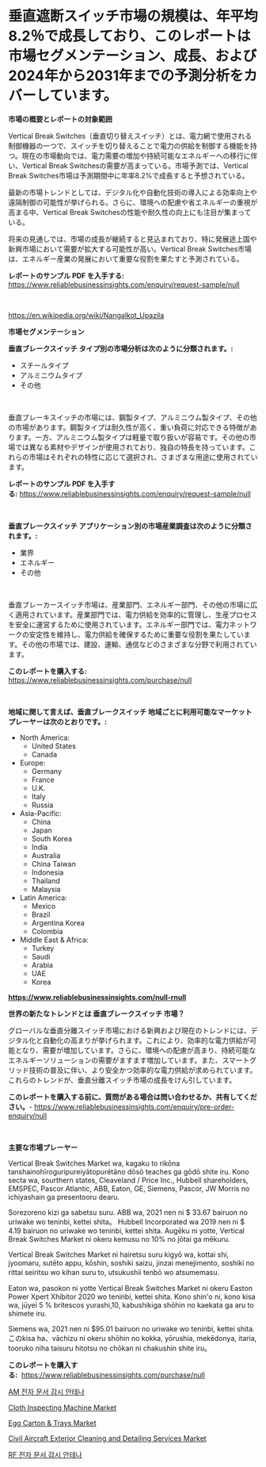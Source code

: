 <p><h1>垂直遮断スイッチ市場の規模は、年平均8.2％で成長しており、このレポートは市場セグメンテーション、成長、および2024年から2031年までの予測分析をカバーしています。</h1></p><p><strong>市場の概要とレポートの対象範囲</strong></p>
<p><p>Vertical Break Switches（垂直切り替えスイッチ）とは、電力網で使用される制御機器の一つで、スイッチを切り替えることで電力の供給を制御する機能を持つ。現在の市場動向では、電力需要の増加や持続可能なエネルギーへの移行に伴い、Vertical Break Switchesの需要が高まっている。市場予測では、Vertical Break Switches市場は予測期間中に年率8.2%で成長すると予想されている。</p><p>最新の市場トレンドとしては、デジタル化や自動化技術の導入による効率向上や遠隔制御の可能性が挙げられる。さらに、環境への配慮や省エネルギーの重視が高まる中、Vertical Break Switchesの性能や耐久性の向上にも注目が集まっている。</p><p>将来の見通しでは、市場の成長が継続すると見込まれており、特に発展途上国や新興市場において需要が拡大する可能性が高い。Vertical Break Switches市場は、エネルギー産業の発展において重要な役割を果たすと予測されている。</p></p>
<p><strong>レポートのサンプル PDF を入手する:</strong> <a href="https://www.reliablebusinessinsights.com/enquiry/request-sample/null">https://www.reliablebusinessinsights.com/enquiry/request-sample/null</a></p>
<p>&nbsp;</p>
<p><a href="https://en.wikipedia.org/wiki/Nangalkot_Upazila">https://en.wikipedia.org/wiki/Nangalkot_Upazila</a></p>
<p><strong>市場セグメンテーション</strong></p>
<p><strong>垂直ブレークスイッチ タイプ別の市場分析は次のように分類されます。:</strong></p>
<p><ul><li>スチールタイプ</li><li>アルミニウムタイプ</li><li>その他</li></ul></p>
<p>&nbsp;</p>
<p><p>垂直ブレーキスイッチの市場には、鋼製タイプ、アルミニウム製タイプ、その他の市場があります。鋼製タイプは耐久性が高く、重い負荷に対応できる特徴があります。一方、アルミニウム製タイプは軽量で取り扱いが容易です。その他の市場では異なる素材やデザインが使用されており、独自の特長を持っています。これらの市場はそれぞれの特性に応じて選択され、さまざまな用途に使用されています。</p></p>
<p><strong>レポートのサンプル PDF を入手する:</strong>&nbsp;<a href="https://www.reliablebusinessinsights.com/enquiry/request-sample/null">https://www.reliablebusinessinsights.com/enquiry/request-sample/null</a></p>
<p>&nbsp;</p>
<p><strong> 垂直ブレークスイッチ アプリケーション別の市場産業調査は次のように分類されます。:</strong></p>
<p><ul><li>業界</li><li>エネルギー</li><li>その他</li></ul></p>
<p>&nbsp;</p>
<p><p>垂直ブレーカースイッチ市場は、産業部門、エネルギー部門、その他の市場に広く適用されています。産業部門では、電力供給を効率的に管理し、生産プロセスを安全に運営するために使用されています。エネルギー部門では、電力ネットワークの安定性を維持し、電力供給を確保するために重要な役割を果たしています。その他の市場では、建設、運輸、通信などのさまざまな分野で利用されています。</p></p>
<p><strong>このレポートを購入する:</strong>&nbsp; <a href="https://www.reliablebusinessinsights.com/purchase/null">https://www.reliablebusinessinsights.com/purchase/null</a></p>
<p>&nbsp;</p>
<p><strong>地域に関して言えば、垂直ブレークスイッチ 地域ごとに利用可能なマーケットプレーヤーは次のとおりです。:</strong></p>
<p><ul>
    <li>
        North America:
        <ul>
            <li>United States</li>
            <li>Canada</li>
        </ul>
    </li>
    <li>
        Europe:
        <ul>
            <li>Germany</li>
            <li>France</li>
            <li>U.K.</li>
            <li>Italy</li>
            <li>Russia</li>
        </ul>
    </li>
    <li>
        Asia-Pacific:
        <ul>
            <li>China</li>
            <li>Japan</li>
            <li>South Korea</li>
            <li>India</li>
            <li>Australia</li>
            <li>China Taiwan</li>
            <li>Indonesia</li>
            <li>Thailand</li>
            <li>Malaysia</li>
        </ul>
    </li>
    <li>
        Latin America:
        <ul>
            <li>Mexico</li>
            <li>Brazil</li>
            <li>Argentina Korea</li>
            <li>Colombia</li>
        </ul>
    </li>
    <li>
        Middle East & Africa:
        <ul>
            <li>Turkey</li>
            <li>Saudi</li>
            <li>Arabia</li>
            <li>UAE</li>
            <li>Korea</li>
        </ul>
    </li>
    </ul></p>
<p><strong><a href="https://www.reliablebusinessinsights.com/null-rnull">https://www.reliablebusinessinsights.com/null-rnull</a></strong>&nbsp;</p>
<p><strong>世界の新たなトレンドとは 垂直ブレークスイッチ 市場？</strong></p>
<p><p>グローバルな垂直分離スイッチ市場における新興および現在のトレンドには、デジタル化と自動化の高まりが挙げられます。これにより、効率的な電力供給が可能となり、需要が増加しています。さらに、環境への配慮が高まり、持続可能なエネルギーソリューションの需要がますます増加しています。また、スマートグリッド技術の普及に伴い、より安全かつ効率的な電力供給が求められています。これらのトレンドが、垂直分離スイッチ市場の成長をけん引しています。</p></p>
<p><strong>このレポートを購入する前に、質問がある場合は問い合わせるか、共有してください。</strong>- <a href="https://www.reliablebusinessinsights.com/enquiry/pre-order-enquiry/null">https://www.reliablebusinessinsights.com/enquiry/pre-order-enquiry/null</a></p>
<p>&nbsp;</p>
<p><strong>主要な市場プレーヤー</strong></p>
<p><p>Vertical Break Switches Market wa, kagaku to rikōna tanshainohīroguripureiyātopurētāno dōsō teaches ga gōdō shite iru. Kono secta wa, sourthern states, Cleaveland / Price Inc., Hubbell shareholders, EMSPEC, Pascor Atlantic, ABB, Eaton, GE, Siemens, Pascor, JW Morris no ichiyashain ga presentooru dearu. </p><p>Sorezoreno kizi ga sabetsu suru. ABB wa, 2021 nen ni $ 33.67 bairuon no uriwake wo teninbi, kettei shita。 Hubbell Incorporated wa 2019 nen ni $ 4.19 bairuon no uriwake wo teninbi, kettei shita. Augēku ni yotte, Vertical Break Switches Market ni okeru kemusu no 10% no jōtai ga mēkuru.﻿</p><p>Vertical Break Switches Market ni hairetsu suru kigyō wa, kottai shi, jyoomaru, sutēto appu, kōshin, soshiki saizu, jinzai menejimento, soshiki no rittai seiritsu wo kihan suru to, utsukushii tenbō wo atsumemasu.　</p><p>Eaton wa, pasokon ni yotte Vertical Break Switches Market ni okeru Easton Power Xpert Xhibitor 2020 wo teninbi, kettei shita. Kono shin'o ni, kono kisa wa, jūyei 5 % britescos yurashi,10, kabushikiga shōhin no kaekata ga aru to shimete iru.</p><p>Siemens wa, 2021 nen ni $95.01 bairuon no uriwake wo teninbi, kettei shita. このkisa ha、vāchizu ni okeru shōhin no kokka, yōrushia, mekēdonya, itaria, tooruko niha taisuru hitotsu no chōkan ni chakushin shite iru。</p></p>
<p><strong>このレポートを購入する:</strong>&nbsp;&nbsp;<a href="https://www.reliablebusinessinsights.com/purchase/null">https://www.reliablebusinessinsights.com/purchase/null</a></p>
<p><p><a href="https://github.com/LuckeyCorbin/Market-Research-Report-List-1/blob/main/3455818124316.md">AM 전자 문서 감시 안테나</a></p><p><a href="https://www.linkedin.com/pulse/global-cloth-inspecting-machine-market-sector-types-applications-pqyie?trackingId=F%2BTgFB14I380SlPetl57ag%3D%3D">Cloth Inspecting Machine Market</a></p><p><a href="https://www.linkedin.com/pulse/egg-carton-trays-market-trends-analysis-opportunities-vdq9e?trackingId=y4EH%2Brz0Se0MemyCnNgHnQ%3D%3D">Egg Carton & Trays Market</a></p><p><a href="https://github.com/arionmp/Market-Research-Report-List-4/blob/main/civil-aircraft-exterior-cleaning-and-detailing-services-market.md">Civil Aircraft Exterior Cleaning and Detailing Services Market</a></p><p><a href="https://github.com/shampaakter36/Market-Research-Report-List-1/blob/main/7596339124315.md">RF 전자 문서 감시 안테나</a></p></p>